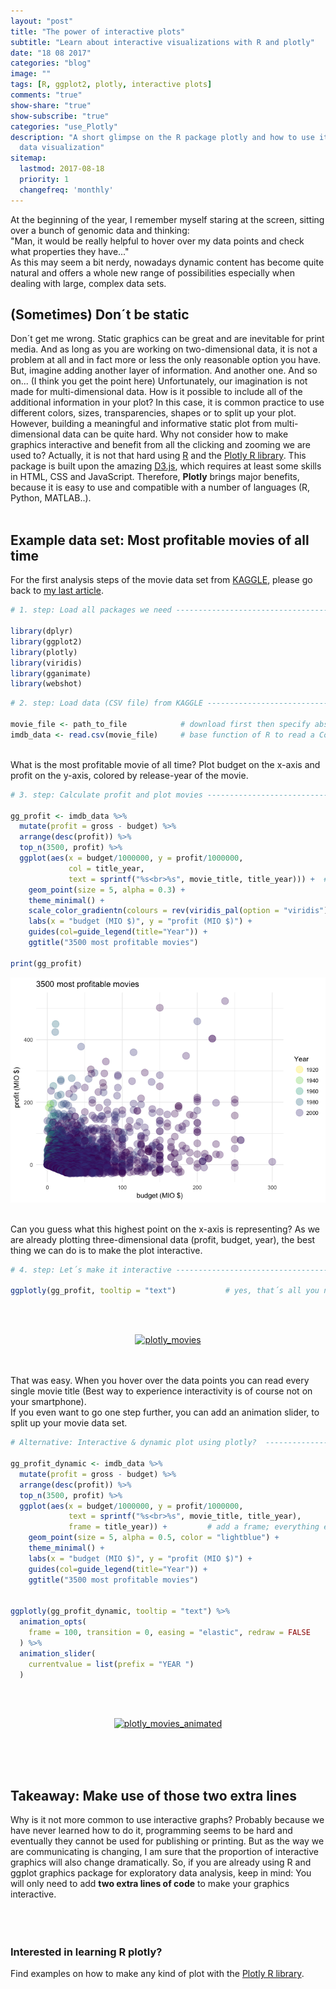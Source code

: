 ```yaml
---
layout: "post"
title: "The power of interactive plots"
subtitle: "Learn about interactive visualizations with R and plotly"
date: "18 08 2017"
categories: "blog"
image: ""
tags: [R, ggplot2, plotly, interactive plots]
comments: "true"
show-share: "true"
show-subscribe: "true"
categories: "use_Plotly"
description: "A short glimpse on the R package plotly and how to use it for interactive
  data visualization"
sitemap: 
  lastmod: 2017-08-18
  priority: 1
  changefreq: 'monthly'
---
```


At the beginning of the year, I remember myself staring at the screen, sitting over a bunch of genomic data and thinking:
<br> "Man, it would be really helpful to hover over my data points and check what properties they have..."
<br> As this may seem a bit nerdy, nowadays dynamic content has become quite natural and offers a whole new range of possibilities especially when dealing with large, complex data sets.

<h2>
(Sometimes) Don´t be static
</h2>
Don´t get me wrong. Static graphics can be great and are inevitable for print media.  
And as long as you are working on two-dimensional data, it is not a problem at all and in fact more or less the only reasonable option you have.
But, imagine adding another layer of information. And another one. And so on... (I think you get the point here)  
Unfortunately, our imagination is not made for multi-dimensional data. How is it possible to include all of the additional information in your plot?
In this case, it is common practice to use different colors, sizes, transparencies, shapes or to split up your plot.  
However, building a meaningful and informative static plot from multi-dimensional data can be quite hard. Why not consider how to make graphics interactive and benefit from all the clicking and zooming we are used to?  
Actually, it is not that hard using <a target="_blank" href="https://www.r-project.org">R</a> and the <a target="_blank" href="https://plot.ly/r/">Plotly R library</a>. This package is built upon the amazing <a target="_blank" href="https://d3js.org">D3.js</a>, which requires at least some skills in HTML, CSS and JavaScript. Therefore, <strong>Plotly</strong> brings major benefits, because it is easy to use and compatible with a number of languages (R, Python, MATLAB..). <br> <br>
<h2>
Example data set: Most profitable movies of all time
</h2>
For the first analysis steps of the movie data set from <a target="_blank" href="https://www.kaggle.com">KAGGLE</a>, please go back to <a target="_blank" href = "https://felixgrunberger.com/2017-08-02-use_R/">my last article</a>.

``` r
# 1. step: Load all packages we need ----------------------------------------------------------------------------

library(dplyr)
library(ggplot2)
library(plotly)
library(viridis)
library(gganimate)
library(webshot)
```

``` r
# 2. step: Load data (CSV file) from KAGGLE ---------------------------------------------------------------------

movie_file <- path_to_file            # download first then specify absolute or relative filepath in "/.../.."
imdb_data <- read.csv(movie_file)     # base function of R to read a CommaSeparatedFile
```

<br> What is the most profitable movie of all time? Plot budget on the x-axis and profit on the y-axis, colored by release-year of the movie. <br>

``` r
# 3. step: Calculate profit and plot movies ---------------------------------------------------------------------

gg_profit <- imdb_data %>%
  mutate(profit = gross - budget) %>%
  arrange(desc(profit)) %>%
  top_n(3500, profit) %>%
  ggplot(aes(x = budget/1000000, y = profit/1000000,
             col = title_year,
             text = sprintf("%s<br>%s", movie_title, title_year))) +  # text will be displayed in plotly
    geom_point(size = 5, alpha = 0.3) +
    theme_minimal() +
    scale_color_gradientn(colours = rev(viridis_pal(option = "viridis")(40))) +
    labs(x = "budget (MIO $)", y = "profit (MIO $)") +
    guides(col=guide_legend(title="Year")) +
    ggtitle("3500 most profitable movies")

print(gg_profit)
```

<img src="use-Plotly_files/figure-markdown_github/unnamed-chunk-4-1.png" style="display: block; margin: auto;" /> <br> <br> Can you guess what this highest point on the x-axis is representing?
As we are already plotting three-dimensional data (profit, budget, year), the best thing we can do is to make the plot interactive. <br>

``` r
# 4. step: Let´s make it interactive ----------------------------------------------------------------------------

ggplotly(gg_profit, tooltip = "text")           # yes, that´s all you need!
```
<br> <br>
<div>
    <a href="https://plot.ly/~FelixGrunberger/35/?share_key=TgU9Hbh1SMkZ30ZB7D4WFZ" target="_blank" title="plotly_movies" style="display: block; text-align: center;"><img src="https://plot.ly/~FelixGrunberger/35.png?share_key=TgU9Hbh1SMkZ30ZB7D4WFZ" alt="plotly_movies" style="max-width: 100%;width: 600px;"  width="600" onerror="this.onerror=null;this.src='https://plot.ly/404.png';" /></a>
    <script data-plotly="FelixGrunberger:35" sharekey-plotly="TgU9Hbh1SMkZ30ZB7D4WFZ" src="https://plot.ly/embed.js" async></script>
</div>

 <br> <br> That was easy. When you hover over the data points you can read every single movie title (Best way to experience interactivity is of course not on your smartphone). <br> If you even want to go one step further, you can add an animation slider, to split up your movie data set. <br>

``` r
# Alternative: Interactive & dynamic plot using plotly?  ------------------------------------------------------------------------------------

gg_profit_dynamic <- imdb_data %>%
  mutate(profit = gross - budget) %>%
  arrange(desc(profit)) %>%
  top_n(3500, profit) %>% 
  ggplot(aes(x = budget/1000000, y = profit/1000000,
             text = sprintf("%s<br>%s", movie_title, title_year),
             frame = title_year)) +         # add a frame; everything else stays the same
    geom_point(size = 5, alpha = 0.5, color = "lightblue") +
    theme_minimal() +
    labs(x = "budget (MIO $)", y = "profit (MIO $)") +
    guides(col=guide_legend(title="Year")) +
    ggtitle("3500 most profitable movies")


ggplotly(gg_profit_dynamic, tooltip = "text") %>%
  animation_opts(
    frame = 100, transition = 0, easing = "elastic", redraw = FALSE
  ) %>%
  animation_slider(
    currentvalue = list(prefix = "YEAR ")
  )
```
<br> <br>
<div>
    <a href="https://plot.ly/~FelixGrunberger/37/?share_key=jCTGskexxAN217YQcoPojW" target="_blank" title="plotly_movies_animated" style="display: block; text-align: center;"><img src="https://plot.ly/~FelixGrunberger/37.png?share_key=jCTGskexxAN217YQcoPojW" alt="plotly_movies_animated" style="max-width: 100%;width: 500px;"  width="500" onerror="this.onerror=null;this.src='https://plot.ly/404.png';" /></a>
    <script data-plotly="FelixGrunberger:37" sharekey-plotly="jCTGskexxAN217YQcoPojW" src="https://plot.ly/embed.js" async></script>
</div> <br>

<br> <br>
<h2>
Takeaway: Make use of those two extra lines
</h2>
Why is it not more common to use interactive graphs?  
Probably because we have never learned how to do it, programming seems to be hard and eventually they cannot be used for publishing or printing.  
But as the way we are communicating is changing, I am sure that the proportion of interactive graphics will also change dramatically. So, if you are already using R and ggplot graphics package for exploratory data analysis, keep in mind:  
You will only need to add <strong>two extra lines of code</strong> to make your graphics interactive.
<br> <br> <br> <br>
<h3>
Interested in learning R plotly?
</h3>
<div id="aboutme-section">
<p class="about-text">
<span class="fa fa-code about-icon"></span> Find examples on how to make any kind of plot with the <a target="_blank" href="https://plot.ly/r/">Plotly R library</a>. 
</p>
<br> <br> <br><br> <br> <br>
